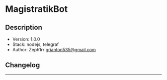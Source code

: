 # MagistratikBot

## Description 

- Version: 1.0.0
- Stack: nodejs, telegraf
- Author: Zeph1rr <grianton535@gmail.com>

## Changelog

<hr>